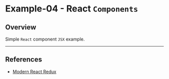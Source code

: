 # Example-04 - React `Components` 


## Overview

Simple `React` component `JSX` example.

---

## References

* [Modern React Redux](https://www.udemy.com/react-redux/)